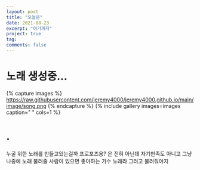 ```yaml
---
layout: post
title: "오늘은"
date: 2021-08-23
excerpt: "여기까지"
project: true
tag:
comments: false
---
```


# 노래 생성중...
{% capture images %}
https://raw.githubusercontent.com/jeremy4000/jeremy4000.github.io/main/image/song.png
{% endcapture %}
{% include gallery images=images caption=" " cols=1 %}


# .
누굴 위한 노래를 만들고있는걸까
프로포즈용? 은 전혀 아닌데
자기만족도 아니고
그냥 나중에 노래 불러줄 사람이 있으면
좋아하는 가수 노래라 그러고 불러줘야지
